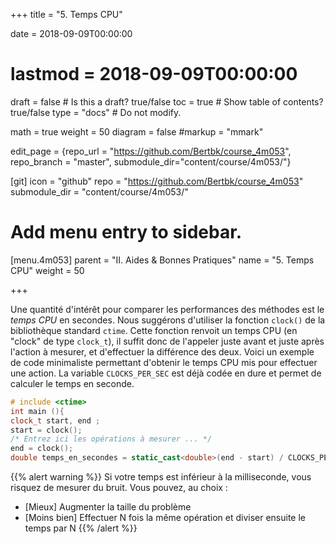 +++
title = "5. Temps CPU"

date = 2018-09-09T00:00:00
# lastmod = 2018-09-09T00:00:00

draft = false  # Is this a draft? true/false
toc = true  # Show table of contents? true/false
type = "docs"  # Do not modify.

math = true
weight = 50
diagram = false
#markup = "mmark"

edit_page = {repo_url = "https://github.com/Bertbk/course_4m053", repo_branch = "master", submodule_dir="content/course/4m053/"}

[git]
  icon = "github"
  repo = "https://github.com/Bertbk/course_4m053"
  submodule_dir = "content/course/4m053/"

# Add menu entry to sidebar.
[menu.4m053]
  parent = "II. Aides & Bonnes Pratiques"
  name = "5. Temps CPU"
  weight = 50

+++


Une quantité d'intérêt pour comparer les performances des méthodes est le *temps CPU* en secondes. Nous suggérons d'utiliser la fonction `clock()` de la bibliothèque standard `ctime`. Cette fonction renvoit un temps CPU (en "clock" de type `clock_t`), il suffit donc de l'appeler juste avant et juste après l'action à mesurer, et d'effectuer la différence des deux. Voici un exemple de code minimaliste permettant d'obtenir le temps CPU mis pour effectuer une action. La variable  `CLOCKS_PER_SEC` est déjà codée en dure et permet de calculer le temps en seconde.

```cpp
# include <ctime> 
int main (){
clock_t start, end ;
start = clock();
/* Entrez ici les opérations à mesurer ... */
end = clock();
double temps_en_secondes = static_cast<double>(end - start) / CLOCKS_PER_SEC ;
```

{{% alert warning %}}
Si votre temps est inférieur à la milliseconde, vous risquez de mesurer du bruit. Vous pouvez, au choix :

- [Mieux] Augmenter la taille du problème
- [Moins bien] Effectuer N fois la même opération et diviser ensuite le temps par N
{{% /alert %}}